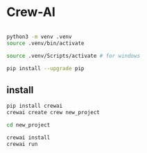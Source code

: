 # Crew-AI

```bash

python3 -m venv .venv
source .venv/bin/activate

source .venv/Scripts/activate # for windows

pip install --upgrade pip
```

## install
```bash
pip install crewai
crewai create crew new_project

cd new_project

crewai install
crewai run

```